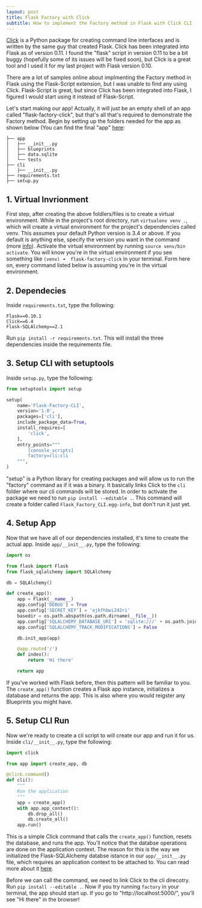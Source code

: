 ```yaml
---
layout: post
title: Flask Factory with Click
subtitle: How to implement the Factory method in Flask with Click CLI
---
```


[Click](http://click.pocoo.org/5/) is a Python package for creating command line interfaces and is written by the same guy that created Flask. Click has been integrated into Flask as of version 0.11. I found the "flask" script in version 0.11 to be a bit buggy (hopefully some of its issues will be fixed soon), but Click is a great tool and I used it for my last project with Flask version 0.10. 

There are a lot of samples online about implmenting the Factory method in Flask using the Flask-Script extension, but I was unable to find any using Click. Flask-Script is great, but since Click has been integrated into Flask, I figured I would start using it instead of Flask-Script.

Let's start making our app! Actually, it will just be an empty shell of an app called "flask-factory-click", but that's all that's required to demonstrate the Factory method. Begin by setting up the folders needed for the app as shown below (You can find the final "app" [here](https://github.com/mikaelm1/flask-factory-click):

```
├── app
│   ├── __init__.py
│   ├── blueprints
│   ├── data.sqlite
│   └── tests
├── cli
│   ├── __init__.py
├── requirements.txt
├── setup.py
```

## 1. Virtual Invrionment

First step, after creating the above foldlers/files is to create a virtual environment. While in the project's root directory, run `virtualenv venv .`, which will create a virtual environment for the project's dependencies called venv. This assumes your default Python version is 3.4 or above. If you default is anything else, specify the version you want in the command (more [info](http://docs.python-guide.org/en/latest/dev/virtualenvs/)). Activate the virtual environment by running `source venv/bin activate`. You will know you're in the virtual environment if you see something like `(venv) ➜  flask-factory-click` in your terminal. Form here on, every command listed below is assuming you're in the virtual environment.

## 2. Dependecies

Inside `requirements.txt`, type the following:
```
Flask==0.10.1
Click==6.4
Flask-SQLAlchemy==2.1
```

Run `pip install -r requirements.txt`. This will install the three dependencies inside the requirements file.

## 3. Setup CLI with setuptools

Inside `setup.py`, type the following:
```python
from setuptools import setup 

setup(
    name='Flask-Factory-CLI',
    version='1.0',
    packages=['cli'],
    include_package_data=True,
    install_requires=[
        'click',
    ],
    entry_points="""
        [console_scripts]
        factory=cli:cli 
    """,
)
```

"setup" is a Python library for creating packages and will allow us to run the "factory" command as if it was a binary. It basically links Click to the `cli` folder where our cli commands will be stored. In order to activate the package we need to run `pip install --editable .`. This command will create a folder called `Flask_Factory_CLI.egg-info`, but don't run it just yet.

## 4. Setup App

Now that we have all of our dependencies installed, it's time to create the actual app. Inside `app/__init__.py`, type the following:

```python
import os

from flask import Flask
from flask_sqlalchemy import SQLAlchemy

db = SQLAlchemy()

def create_app():
    app = Flask(__name__)
    app.config['DEBUG'] = True
    app.config['SECRET_KEY'] = 'ejkfhbwi242ri'
    basedir = os.path.abspath(os.path.dirname(__file__))
    app.config['SQLALCHEMY_DATABASE_URI'] = 'sqlite:///' + os.path.join(basedir, 'data.sqlite')
    app.config['SQLALCHEMY_TRACK_MODIFICATIONS'] = False

    db.init_app(app)

    @app.route('/')
    def index():
        return 'Hi there'

    return app
```

If you've worked with Flask before, then this pattern will be familiar to you. The `create_app()` function creates a Flask app instance, initializes a database and returns the app. This is also where you would reigster any Blueprints you might have.

## 5. Setup CLI Run

Now we're ready to create a cli script to will create our app and run it for us. Inside `cli/__init__.py`, type the following:
```python
import click

from app import create_app, db

@click.command()
def cli():
    """
    Run the application
    """
    app = create_app()
    with app.app_context():
        db.drop_all()
        db.create_all()
    app.run()
```

This is a simple Click command that calls the `create_app()` function, resets the database, and runs the app. You'll notice that the databse operations are done on the application context. The reason for this is the way we initialized the Flask-SQLAlchemy databse istance in our `app/__init__.py` file, which requires an application context to be attached to. You can read more about it [here](http://flask-sqlalchemy.pocoo.org/2.1/api/#configuration).

Before we can call the command, we need to link Click to the cli direcotry. Run `pip install --editable .`. Now if you try running `factory` in your terminal, the app should start up. If you go to "http://localhost:5000/", you'll see "Hi there" in the browser!


